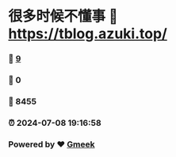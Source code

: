 # 很多时候不懂事 :link: https://tblog.azuki.top/ 
### :page_facing_up: [9](https://tblog.azuki.top//tag.html) 
### :speech_balloon: 0 
### :hibiscus: 8455 
### :alarm_clock: 2024-07-08 19:16:58 
### Powered by :heart: [Gmeek](https://github.com/Meekdai/Gmeek)
